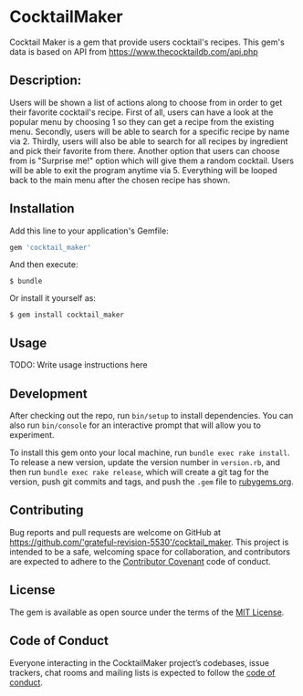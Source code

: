 # CocktailMaker

Cocktail Maker is a gem that provide users cocktail's recipes. This gem's data is based on API from https://www.thecocktaildb.com/api.php

## Description:

Users will be shown a list of actions along to choose from in order to get their favorite cocktail's recipe. First of all, users can have a look at the popular menu by choosing 1 so they can get a recipe from the existing menu. Secondly, users will be able to search for a specific recipe by name via 2. Thirdly, users will also be able to search for all recipes by ingredient and pick their favorite from there. Another option that users can choose from is "Surprise me!" option which will give them a random cocktail. Users will be able to exit the program anytime via 5. Everything will be looped back to the main menu after the chosen recipe has shown. 

## Installation

Add this line to your application's Gemfile:

```ruby
gem 'cocktail_maker'
```

And then execute:

    $ bundle

Or install it yourself as:

    $ gem install cocktail_maker

## Usage

TODO: Write usage instructions here

## Development

After checking out the repo, run `bin/setup` to install dependencies. You can also run `bin/console` for an interactive prompt that will allow you to experiment.

To install this gem onto your local machine, run `bundle exec rake install`. To release a new version, update the version number in `version.rb`, and then run `bundle exec rake release`, which will create a git tag for the version, push git commits and tags, and push the `.gem` file to [rubygems.org](https://rubygems.org).

## Contributing

Bug reports and pull requests are welcome on GitHub at https://github.com/'grateful-revision-5530'/cocktail_maker. This project is intended to be a safe, welcoming space for collaboration, and contributors are expected to adhere to the [Contributor Covenant](http://contributor-covenant.org) code of conduct.

## License

The gem is available as open source under the terms of the [MIT License](https://opensource.org/licenses/MIT).

## Code of Conduct

Everyone interacting in the CocktailMaker project’s codebases, issue trackers, chat rooms and mailing lists is expected to follow the [code of conduct](https://github.com/'grateful-revision-5530'/cocktail_maker/blob/master/CODE_OF_CONDUCT.md).
